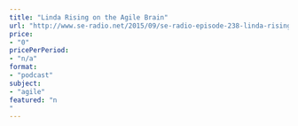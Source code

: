 ```yaml
---
title: "Linda Rising on the Agile Brain"
url: "http://www.se-radio.net/2015/09/se-radio-episode-238-linda-rising-on-the-agile-brain/"
price: 
- "0"
pricePerPeriod: 
- "n/a"
format: 
- "podcast"
subject: 
- "agile"
featured: "n"
---
```

